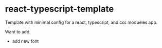 # react-typescript-template

Template with minimal config for a react, typescript, and css modueles app.

Want to add:
- add new font
